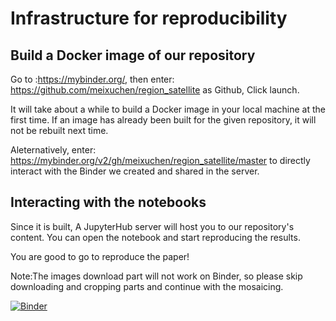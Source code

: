 # Infrastructure for reproducibility

## Build a Docker image of our repository

Go to :https://mybinder.org/, then enter: https://github.com/meixuchen/region_satellite as Github, Click launch. 

It will take about a while to build a Docker image in your local machine at the first time. If an image has already been built for the given repository, it will not be rebuilt next time. 

Aleternatively, enter: https://mybinder.org/v2/gh/meixuchen/region_satellite/master to directly interact with the Binder we created and shared in the server.

## Interacting with the notebooks

Since it is built, A JupyterHub server will host you to our repository's content. You can open the notebook and start reproducing the results. 

You are good to go to reproduce the paper!

Note:The images download part will not work on Binder, so please skip downloading and cropping parts and continue with the mosaicing. 


[![Binder](https://mybinder.org/badge_logo.svg)](https://mybinder.org/v2/gh/meixuchen/region_satellite/master)

